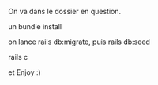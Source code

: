 On va dans le dossier en question.

un bundle install 

on lance rails db:migrate, puis rails db:seed 

rails c 

et Enjoy :) 
